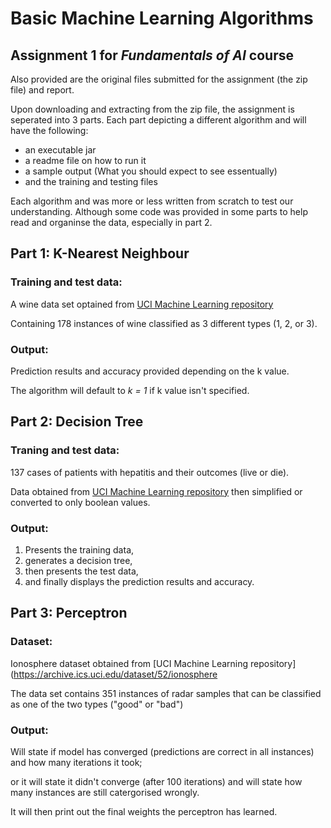# Basic Machine Learning Algorithms
Assignment 1 for *Fundamentals of AI* course
---
Also provided are the original files submitted for the assignment (the zip file) and report. 

Upon downloading and extracting from the zip file, the assignment is seperated into 3 parts. Each part depicting a different algorithm and will have the following: 
- an executable jar
- a readme file on how to run it
- a sample output (What you should expect to see essentually)
- and the training and testing files

Each algorithm and was more or less written from scratch to test our understanding. Although some code was provided in some parts to help read and organinse the data, especially in part 2.

## Part 1: K-Nearest Neighbour
### Training and test data: 
A wine data set optained from [UCI Machine Learning repository](https://archive.ics.uci.edu/dataset/109/wine) 

Containing 178 instances of wine classified as 3 different types (1, 2, or 3).

### Output: 
Prediction results and accuracy provided depending on the k value.

The algorithm will default to *k = 1* if k value isn't specified.

## Part 2: Decision Tree
### Traning and test data: 
137 cases of patients with hepatitis and their outcomes (live or die). 

Data obtained from [UCI Machine Learning repository](https://archive.ics.uci.edu/dataset/46/hepatitis) then simplified or converted to only boolean values.

### Output: 
1. Presents the training data,
2. generates a decision tree,
3. then presents the test data,
4. and finally displays the prediction results and accuracy.

## Part 3: Perceptron
### Dataset: 
Ionosphere dataset obtained from [UCI Machine Learning repository](https://archive.ics.uci.edu/dataset/52/ionosphere

The data set contains 351 instances of radar samples that can be classified as one of the two types ("good" or "bad")

### Output:  
Will state if model has converged (predictions are correct in all instances) and how many iterations it took; 

or it will state it didn't converge (after 100 iterations) and will state how many instances are still catergorised wrongly. 

It will then print out the final weights the perceptron has learned.
